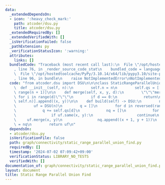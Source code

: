 ```yaml
---
data:
  _extendedDependsOn:
  - icon: ':heavy_check_mark:'
    path: atcoder/dsu.py
    title: atcoder/dsu.py
  _extendedRequiredBy: []
  _extendedVerifiedWith: []
  _isVerificationFailed: false
  _pathExtension: py
  _verificationStatusIcon: ':warning:'
  attributes:
    links: []
  bundledCode: "Traceback (most recent call last):\n  File \"/opt/hostedtoolcache/PyPy/3.10.14/x64/lib/pypy3.10/site-packages/onlinejudge_verify/documentation/build.py\"\
    , line 76, in _render_source_code_stat\n    bundled_code = language.bundle(\n\
    \  File \"/opt/hostedtoolcache/PyPy/3.10.14/x64/lib/pypy3.10/site-packages/onlinejudge_verify/languages/python.py\"\
    , line 96, in bundle\n    raise NotImplementedError\nNotImplementedError\n"
  code: "from atcoder.dsu import DSU\n\n\nclass StaticRangeParallelUnionFind:\n  \
    \  def __init__(self, n):\n        self.n = n\n        self.qs = [[] for _ in\
    \ range(n + 1)]\n\n    def merge(self, x, y, d):\n        \"\"\"merge(x+i, y+i)\
    \ for i in range(d)\"\"\"\n        if d == 0:\n            return\n        self.qs[min(d,\
    \ self.n)].append((x, y))\n\n    def build(self) -> DSU:\n        n = self.n\n\
    \        uf = DSU(n)\n        q = []\n        for d in reversed(range(1, n + 1)):\n\
    \            q += self.qs[d]\n            nq = []\n            for x, y in q:\n\
    \                if uf.same(x, y):\n                    continue\n           \
    \     uf.merge(x, y)\n                nq.append((x + 1, y + 1))\n            q\
    \ = nq\n        return uf\n"
  dependsOn:
  - atcoder/dsu.py
  isVerificationFile: false
  path: graph/connectivity/static_range_parallel_union_find.py
  requiredBy: []
  timestamp: '2024-07-02 07:09:42+09:00'
  verificationStatus: LIBRARY_NO_TESTS
  verifiedWith: []
documentation_of: graph/connectivity/static_range_parallel_union_find.py
layout: document
title: Static Range Parallel Union Find
---
```

